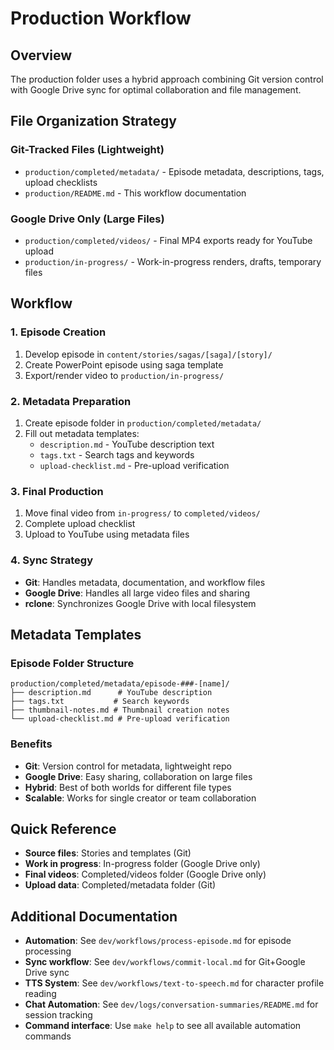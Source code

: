 # Production Workflow

## Overview
The production folder uses a hybrid approach combining Git version control with Google Drive sync for optimal collaboration and file management.

## File Organization Strategy

### Git-Tracked Files (Lightweight)
- `production/completed/metadata/` - Episode metadata, descriptions, tags, upload checklists
- `production/README.md` - This workflow documentation

### Google Drive Only (Large Files)
- `production/completed/videos/` - Final MP4 exports ready for YouTube upload
- `production/in-progress/` - Work-in-progress renders, drafts, temporary files

## Workflow

### 1. Episode Creation
1. Develop episode in `content/stories/sagas/[saga]/[story]/`
2. Create PowerPoint episode using saga template
3. Export/render video to `production/in-progress/`

### 2. Metadata Preparation
1. Create episode folder in `production/completed/metadata/`
2. Fill out metadata templates:
   - `description.md` - YouTube description text
   - `tags.txt` - Search tags and keywords
   - `upload-checklist.md` - Pre-upload verification

### 3. Final Production
1. Move final video from `in-progress/` to `completed/videos/`
2. Complete upload checklist
3. Upload to YouTube using metadata files

### 4. Sync Strategy
- **Git**: Handles metadata, documentation, and workflow files
- **Google Drive**: Handles all large video files and sharing
- **rclone**: Synchronizes Google Drive with local filesystem

## Metadata Templates

### Episode Folder Structure
```
production/completed/metadata/episode-###-[name]/
├── description.md      # YouTube description
├── tags.txt           # Search keywords
├── thumbnail-notes.md # Thumbnail creation notes
└── upload-checklist.md # Pre-upload verification
```

### Benefits
- **Git**: Version control for metadata, lightweight repo
- **Google Drive**: Easy sharing, collaboration on large files
- **Hybrid**: Best of both worlds for different file types
- **Scalable**: Works for single creator or team collaboration

## Quick Reference
- **Source files**: Stories and templates (Git)
- **Work in progress**: In-progress folder (Google Drive only)
- **Final videos**: Completed/videos folder (Google Drive only)
- **Upload data**: Completed/metadata folder (Git)

## Additional Documentation

- **Automation**: See `dev/workflows/process-episode.md` for episode processing
- **Sync workflow**: See `dev/workflows/commit-local.md` for Git+Google Drive sync
- **TTS System**: See `dev/workflows/text-to-speech.md` for character profile reading
- **Chat Automation**: See `dev/logs/conversation-summaries/README.md` for session tracking
- **Command interface**: Use `make help` to see all available automation commands
